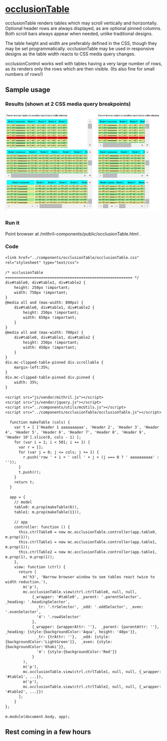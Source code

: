 # [occlusionTable](https://github.com/eddyystop/mithril-components/tree/master/components/occlusionTable)

occlusionTable renders tables which may scroll vertically and horizontally.
Optional header rows are always displayed, as are optional pinned columns.
Both scroll bars always appear when needed, unlike traditional designs. 

The table height and width are preferably defined in the CSS, though they may be set programmatically.
occlusionTable may be used in responsive designs as the table width reacts to CSS media query changes.

occlusionControl works well with tables having a very large number of rows, 
as its renders only the rows which are then visible. (Its also fine for small numbers of rows!)

## Sample usage
### Results (shown at 2 CSS media query breakpoints)
![occlusionTable sample](sample.jpg)

### Run it
Point browser at /mithril-components/public/occlusionTable.html .

### Code
```
<link href="../components/occlusionTable/occlusionTable.css" rel="stylesheet" type="text/css">

/* occlusionTable ========================================================= */
div#table0, div#table1, div#table2 {
    height: 250px !important;
    width: 750px !important;
}
@media all and (max-width: 800px) {
    div#table0, div#table1, div#table2 {
        height: 250px !important;
        width: 650px !important;
    }
}
@media all and (max-width: 700px) {
    div#table0, div#table1, div#table2 {
        height: 250px !important;
        width: 450px !important;
    }
}
div.mc-clipped-table-pinned div.scrollable {
    margin-left:35%;
}
div.mc-clipped-table-pinned div.pinned {
    width: 35%;
}

<script src="js/vendor/mithril.js"></script>
<script src="js/vendor/jquery.js"></script>
<script src="../components/utils/mcUtils.js"></script>
<script src="../components/occlusionTable/occlusionTable.js"></script>

  function makeTable (cols) {
    var t = [ ['Header 1 aaaaaaaaaa', 'Header 2', 'Header 3', 'Header 4', 'Header 5', 'Header 6', 'Header 7', 'Header 8', 'Header 9', 'Header 10'].slice(0, cols - 1) ];
    for (var i = 1; i < 501; i += 1) {
      var r = [];
      for (var j = 0; j <= cols; j += 1) {
        r.push('row ' + i + ' cell ' + j + (j === 0 ? ' aaaaaaaaaa' : ''));
      }
      t.push(r);
    }
    return t;
  }
  
  app = {
    // model
    table0: m.prop(makeTable(6)),
    table1: m.prop(makeTable(11)),
    
    // app
    controller: function () {
      this.ctrlTable0 = new mc.occlusionTable.controller(app.table0, m.prop(1));
      this.ctrlTable1 = new mc.occlusionTable.controller(app.table1, m.prop(1));
      this.ctrlTable2 = new mc.occlusionTable.controller(app.table1, m.prop(1), m.prop(1));
    },
    view: function (ctrl) {
      return [
        m('h3', 'Narrow browser window to see tables react twice to width reduction.'),
        m('p'),
        mc.occlusionTable.view(ctrl.ctrlTable0, null, null,
            {_wrapper: '#table0', _parent: '.parentSelector', _heading: '.headingSelector',
              _tr: '.trSelector', _odd: '.oddSelector', _even: '.evenSelector',
              '4': '.row4Selector'
            },
            {_wrapper: {wrapperAttr: ''},  _parent: {parentAttr: ''},  _heading: {style:{backgroundColor:'Aqua', height: '40px'}},
              _tr: {trAttr: ''},  _odd: {style:{backgroundColor:'LightGreen'}},  _even: {style:{backgroundColor:'Khaki'}},
              '4': {style:{backgroundColor:'Red'}}
            }
        ),
        m('p'),
        mc.occlusionTable.view(ctrl.ctrlTable1, null, null, {_wrapper: '#table1', ...}),
        m('p'),
        mc.occlusionTable.view(ctrl.ctrlTable2, null, null, {_wrapper: '#table2', ...}})
      ];
    }
};

m.module(document.body, app);
```

## Rest coming in a few hours